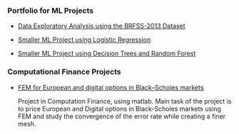 ### Portfolio for ML Projects

* [Data Exploratory Analysis using the BRFSS-2013 Dataset](http://rpubs.com/LightACandle/BRFSS2013)

* [Smaller ML Project using Logistic Regression](http://rpubs.com/LightACandle/logisticregression)

* [Smaller ML Project using Decision Trees and Random Forest](http://rpubs.com/LightACandle/logisticregression)


### Computational Finance Projects

  * [FEM for European and digital options in Black–Scholes
markets](https://www.docdroid.net/gG6pJ2W/project1-mmf120.pdf)

      Project in Computation Finance, using matlab. Main task of the project is to price European and Digital options in Black-Scholes markets using FEM and study the convergence of the error rate while creating a finer mesh.
